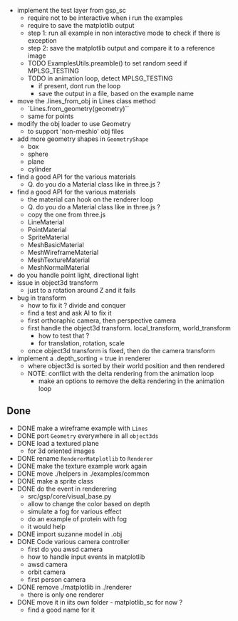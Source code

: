 - implement the test layer from gsp_sc
  - require not to be interactive when i run the examples
  - require to save the matplotlib output
  - step 1: run all example in non interactive mode to check if there is exception
  - step 2: save the matplotlib output and compare it to a reference image
  - TODO ExamplesUtils.preamble() to set random seed if MPLSG_TESTING
  - TODO in animation loop, detect MPLSG_TESTING
    - if present, dont run the loop
    - save the output in a file, based on the example name
- move the .lines_from_obj in Lines class method
  - `Lines.from_geometry(geometry)``
  - same for points
- modify the obj loader to use Geometry
  - to support 'non-meshio' obj files
- add more geometry shapes in `GeometryShape`
  - box
  - sphere
  - plane
  - cylinder
- find a good API for the various materials
  - Q. do you do a Material class like in three.js ?
- find a good API for the various materials
  - the material can hook on the renderer loop
  - Q. do you do a Material class like in three.js ?
  - copy the one from three.js
  - LineMaterial
  - PointMaterial
  - SpriteMaterial
  - MeshBasicMaterial
  - MeshWireframeMaterial
  - MeshTextureMaterial
  - MeshNormalMaterial
- do you handle point light, directional light
- issue in object3d transform
  - just to a rotation around Z and it fails
- bug in transform
  - how to fix it ? divide and conquer
  - find a test and ask AI to fix it
  - first orthoraphic camera, then perspective camera
  - first handle the object3d transform. local_transform, world_transform
    - how to test that ?
    - for translation, rotation, scale
  - once object3d transform is fixed, then do the camera transform 
- implement a .depth_sorting = true in renderer
  - where object3d is sorted by their world position and then rendered
  - NOTE: conflict with the delta rendering from the animation loop
    - make an options to remove the delta rendering in the animation loop


## Done
- DONE make a wireframe example with `Lines`
- DONE port `Geometry` everywhere in all `object3ds`
- DONE load a textured plane
  - for 3d oriented images
- DONE rename `RendererMatplotlib` to `Renderer`
- DONE make the texture example work again
- DONE move ./helpers in ./examples/common
- DONE make a sprite class
- DONE do the event in renderering
  - src/gsp/core/visual_base.py
  - allow to change the color based on depth
  - simulate a fog for various effect
  - do an example of protein with fog
  - it would help 
- DONE import suzanne model in .obj
- DONE Code various camera controller
  - first do you awsd camera
  - how to handle input events in matplotlib
  - awsd camera 
  - orbit camera
  - first person camera
- DONE remove ./matplotlib in ./renderer
  - there is only one renderer 
- DONE move it in iits own folder - matplotlib_sc for now ?
  - find a good name for it
